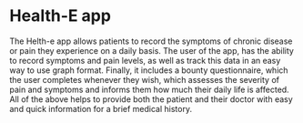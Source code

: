 # Health-E app

The Helth-e app allows patients to record the symptoms of chronic disease or pain they experience on a daily basis.
The user of the app, has the ability to record symptoms and pain levels, as well as track this data in an easy way to use graph format. Finally, it includes a bounty questionnaire, which the user completes whenever they wish, which assesses the severity of pain and symptoms and informs them how much their daily life is affected. All of the above helps to provide both the patient and their doctor with easy and quick information for a brief medical history.

